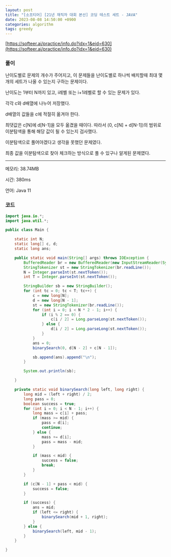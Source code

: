 ```yaml
---
layout: post
title: "[소프티어] [21년 재직자 대회 본선] 코딩 테스트 세트 - JAVA"
date: 2023-08-08 14:50:00 +0900
categories: algorithm
tags: greedy
---
```


[https://softeer.ai/practice/info.do?idx=1&eid=630](https://softeer.ai/practice/info.do?idx=1&eid=630)

### 풀이

난이도별로 문제의 개수가 주어지고, 이 문제들을 난이도별로 하나씩 배치할때 최대 몇개의 세트가 나올 수 있는지 구하는 문제이다.

난이도는 1부터 N까지 있고, i레벨 또는 i+1레벨로 할 수 있는 문제가 있다.

각각 c와 d배열에 나누어 저장했다.

d배열의 값들을 c에 적절히 옮겨야 한다.

최댓값은 c[N]에 d[N-1]을 모두 옮겼을 때이다. 따라서 (0, c[N] + d[N-1])의 범위로 이분탐색을 통해 해당 값이 될 수 있는지 검사했다.

이분탐색으로 풀어야겠다고 생각을 못했던 문제였다.

최종 값을 이분탐색으로 찾아 체크하는 방식으로 풀 수 있구나 알게된 문제였다.

---

메모리: 38.74MB

시간: 380ms

언어: Java 11

### 코드

```java
import java.io.*;
import java.util.*;

public class Main {

    static int N;
    static long[] c, d;
    static long ans;

    public static void main(String[] args) throws IOException {
        BufferedReader br = new BufferedReader(new InputStreamReader(System.in));
        StringTokenizer st = new StringTokenizer(br.readLine());
        N = Integer.parseInt(st.nextToken());
        int T = Integer.parseInt(st.nextToken());

        StringBuilder sb = new StringBuilder();
        for (int tc = 0; tc < T; tc++) {
            c = new long[N];
            d = new long[N - 1];
            st = new StringTokenizer(br.readLine());
            for (int i = 0; i < N * 2 - 1; i++) {
                if (i % 2 == 0) {
                    c[i / 2] = Long.parseLong(st.nextToken());
                } else {
                    d[i / 2] = Long.parseLong(st.nextToken());
                }
            }
            ans = 0;
            binarySearch(0, d[N - 2] + c[N - 1]);

            sb.append(ans).append("\n");
        }

        System.out.println(sb);

    }

    private static void binarySearch(long left, long right) {
        long mid = (left + right) / 2;
        long pass = 0;
        boolean success = true;
        for (int i = 0; i < N - 1; i++) {
            long mass = c[i] + pass;
            if (mass >= mid) {
                pass = d[i];
                continue;
            } else {
                mass += d[i];
                pass = mass - mid;
            }

            if (mass < mid) {
                success = false;
                break;
            }
        }

        if (c[N - 1] + pass < mid) {
            success = false;
        }

        if (success) {
            ans = mid;
            if (left <= right) {
                binarySearch(mid + 1, right);
            }
        } else {
            binarySearch(left, mid - 1);
        }
    }

}
```
